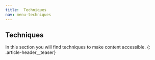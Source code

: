```yaml
---
title:  Techniques
nav: menu-techniques
---
```


## Techniques

In this section you will find techniques to make content accessible.
{: .article-header__teaser}
